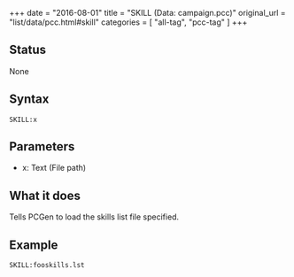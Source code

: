 +++
date = "2016-08-01"
title = "SKILL (Data: campaign.pcc)"
original_url = "list/data/pcc.html#skill"
categories = [ "all-tag", "pcc-tag" ]
+++

## Status

None

## Syntax

`SKILL:x`

## Parameters

-   x: Text (File path)



What it does
------------

Tells PCGen to load the skills list file specified.

Example
-------

`SKILL:fooskills.lst`

